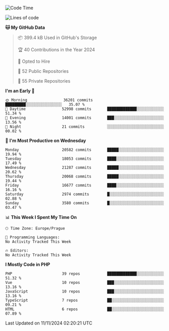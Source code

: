 <!--START_SECTION:waka-->
![Code Time](http://img.shields.io/badge/Code%20Time-1%2C583%20hrs%2058%20mins-blue)

![Lines of code](https://img.shields.io/badge/From%20Hello%20World%20I%27ve%20Written-32.4%20million%20lines%20of%20code-blue)

**🐱 My GitHub Data** 

> 📦 399.4 kB Used in GitHub's Storage 
 > 
> 🏆 40 Contributions in the Year 2024
 > 
> 💼 Opted to Hire
 > 
> 📜 52 Public Repositories 
 > 
> 🔑 55 Private Repositories 
 > 
**I'm an Early 🐤** 

```text
🌞 Morning                36201 commits       █████████░░░░░░░░░░░░░░░░   35.07 % 
🌆 Daytime                52998 commits       █████████████░░░░░░░░░░░░   51.34 % 
🌃 Evening                14001 commits       ███░░░░░░░░░░░░░░░░░░░░░░   13.56 % 
🌙 Night                  21 commits          ░░░░░░░░░░░░░░░░░░░░░░░░░   00.02 % 
```
📅 **I'm Most Productive on Wednesday** 

```text
Monday                   20582 commits       █████░░░░░░░░░░░░░░░░░░░░   19.94 % 
Tuesday                  18053 commits       ████░░░░░░░░░░░░░░░░░░░░░   17.49 % 
Wednesday                21287 commits       █████░░░░░░░░░░░░░░░░░░░░   20.62 % 
Thursday                 20068 commits       █████░░░░░░░░░░░░░░░░░░░░   19.44 % 
Friday                   16677 commits       ████░░░░░░░░░░░░░░░░░░░░░   16.16 % 
Saturday                 2974 commits        █░░░░░░░░░░░░░░░░░░░░░░░░   02.88 % 
Sunday                   3580 commits        █░░░░░░░░░░░░░░░░░░░░░░░░   03.47 % 
```


📊 **This Week I Spent My Time On** 

```text
🕑︎ Time Zone: Europe/Prague

💬 Programming Languages: 
No Activity Tracked This Week

🔥 Editors: 
No Activity Tracked This Week
```

**I Mostly Code in PHP** 

```text
PHP                      39 repos            █████████████░░░░░░░░░░░░   51.32 % 
Vue                      10 repos            ███░░░░░░░░░░░░░░░░░░░░░░   13.16 % 
JavaScript               10 repos            ███░░░░░░░░░░░░░░░░░░░░░░   13.16 % 
TypeScript               7 repos             ██░░░░░░░░░░░░░░░░░░░░░░░   09.21 % 
HTML                     6 repos             ██░░░░░░░░░░░░░░░░░░░░░░░   07.89 % 
```




 Last Updated on 11/11/2024 02:20:21 UTC
<!--END_SECTION:waka-->
<!--
**AlexKratky/AlexKratky** is a ✨ _special_ ✨ repository because its `README.md` (this file) appears on your GitHub profile.

Here are some ideas to get you started:

- 🔭 I’m currently working on ...
- 🌱 I’m currently learning ...
- 👯 I’m looking to collaborate on ...
- 🤔 I’m looking for help with ...
- 💬 Ask me about ...
- 📫 How to reach me: ...
- 😄 Pronouns: ...
- ⚡ Fun fact: ...
-->
